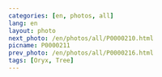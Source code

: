 ```yaml
---
categories: [en, photos, all]
lang: en
layout: photo
next_photo: /en/photos/all/P0000210.html
picname: P0000211
prev_photo: /en/photos/all/P0000216.html
tags: [Oryx, Tree]
---
```

